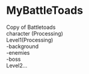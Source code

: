 # MyBattleToads
Copy of Battletoads</br>
character (Processing)</br>
Level1(Processing)</br>
  -background</br>
  -enemies</br>
  -boss</br>
Level2...</br>
